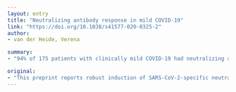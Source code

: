 ```yaml
---
layout: entry
title: "Neutralizing antibody response in mild COVID-19"
link: "https://doi.org/10.1038/s41577-020-0325-2"
author:
- van der Heide, Verena

summary:
- "94% of 175 patients with clinically mild COVID-19 had neutralizing antibodies within 2 weeks of symptom onset. Compared with young patients, middle-aged and older patients in this cohort had higher titres of neutralizing and binding antibodies. Longitudinal observations in addition to clinical and immunological characterization are needed to further assess the specificity and relative contribution to protection. A preprint reports robust induction of SARS-CoV-2-specific neutralizing antibody in 94%. 10 patients recovered without detectable neutralizing antiviral symptom-onset patients had a symptom induction. This preprint."

original:
- "This preprint reports robust induction of SARS-CoV-2-specific neutralizing antibodies in 94% of 175 patients with clinically mild COVID-19 within 2 weeks of symptom onset. Compared with young patients, middle-aged and older patients in this cohort had higher titres of neutralizing and binding antibodies. As older patients are generally considered at greater risk of severe disease, the robust humoral responses in this cohort may explain their apparent protection. Of note, 10 of 175 patients recovered without developing detectable neutralizing antibody titres, suggesting that antiviral binding antibodies and cellular immune responses can both result in convalescence. Longitudinal observations in addition to stringent clinical and immunological characterization are needed to further assess the specificity and relative contribution to protection of neutralizing antibodies against SARS-CoV-2."
---
```


